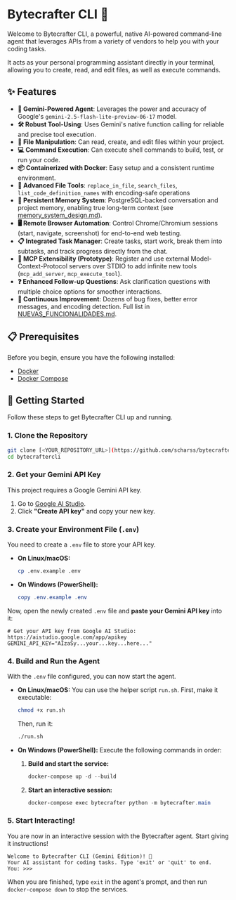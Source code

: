 # Bytecrafter CLI 🤖

Welcome to Bytecrafter CLI, a powerful, native AI-powered command-line agent that leverages APIs from a variety of vendors to help you with your coding tasks.

It acts as your personal programming assistant directly in your terminal, allowing you to create, read, and edit files, as well as execute commands.

## ✨ Features

-   **🤖 Gemini-Powered Agent**: Leverages the power and accuracy of Google's `gemini-2.5-flash-lite-preview-06-17` model.
-   **🛠️ Robust Tool-Using**: Uses Gemini's native function calling for reliable and precise tool execution.
-   **📂 File Manipulation**: Can read, create, and edit files within your project.
-   **💻 Command Execution**: Can execute shell commands to build, test, or run your code.
-   **📦 Containerized with Docker**: Easy setup and a consistent runtime environment.
-   **📑 Advanced File Tools**: `replace_in_file`, `search_files`, `list_code_definition_names` with encoding-safe operations 
-   **🧠 Persistent Memory System**: PostgreSQL-backed conversation and project memory, enabling true long-term context (see [memory_system_design.md](memory_system_design.md)).
-   **🖥️ Remote Browser Automation**: Control Chrome/Chromium sessions (start, navigate, screenshot) for end-to-end web testing.
-   **📋 Integrated Task Manager**: Create tasks, start work, break them into subtasks, and track progress directly from the chat.
-   **🔌 MCP Extensibility (Prototype)**: Register and use external Model-Context-Protocol servers over STDIO to add infinite new tools (`mcp_add_server`, `mcp_execute_tool`).
-   **❓ Enhanced Follow-up Questions**: Ask clarification questions with multiple choice options for smoother interactions.
-   **📝 Continuous Improvement**: Dozens of bug fixes, better error messages, and encoding detection. Full list in [NUEVAS_FUNCIONALIDADES.md](NUEVAS_FUNCIONALIDADES.md).

## 📋 Prerequisites

Before you begin, ensure you have the following installed:

-   [Docker](https://docs.docker.com/get-docker/)
-   [Docker Compose](https://docs.docker.com/compose/install/)

## 🚀 Getting Started

Follow these steps to get Bytecrafter CLI up and running.

### 1. Clone the Repository

```bash
git clone [<YOUR_REPOSITORY_URL>](https://github.com/scharss/bytecraftercli.git)
cd bytecraftercli
```

### 2. Get your Gemini API Key

This project requires a Google Gemini API key.

1.  Go to [Google AI Studio](https://aistudio.google.com/app/apikey).
2.  Click **"Create API key"** and copy your new key.

### 3. Create your Environment File (`.env`)

You need to create a `.env` file to store your API key.

-   **On Linux/macOS:**
    ```bash
    cp .env.example .env
    ```
-   **On Windows (PowerShell):**
    ```powershell
    copy .env.example .env
    ```

Now, open the newly created `.env` file and **paste your Gemini API key** into it:

```env
# Get your API key from Google AI Studio: https://aistudio.google.com/app/apikey
GEMINI_API_KEY="AIzaSy...your...key...here..."
```

### 4. Build and Run the Agent

With the `.env` file configured, you can now start the agent.

-   **On Linux/macOS:**
    You can use the helper script `run.sh`. First, make it executable:
    ```bash
    chmod +x run.sh
    ```
    Then, run it:
    ```bash
    ./run.sh
    ```

-   **On Windows (PowerShell):**
    Execute the following commands in order:
    1.  **Build and start the service:**
        ```powershell
        docker-compose up -d --build
        ```
    2.  **Start an interactive session:**
        ```powershell
        docker-compose exec bytecrafter python -m bytecrafter.main
        ```

### 5. Start Interacting!

You are now in an interactive session with the Bytecrafter agent. Start giving it instructions!

```
Welcome to Bytecrafter CLI (Gemini Edition)! 🤖
Your AI assistant for coding tasks. Type 'exit' or 'quit' to end.
You: >>>
```

When you are finished, type `exit` in the agent's prompt, and then run `docker-compose down` to stop the services.


